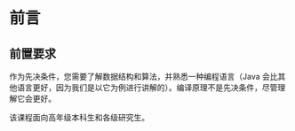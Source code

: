 # 前言

## 前置要求

作为先决条件，您需要了解数据结构和算法，并熟悉一种编程语言（Java 会比其他语言更好，因为我们是以它为例进行讲解的）。编译原理不是先决条件，尽管理解它会更好。

该课程面向高年级本科生和各级研究生。

